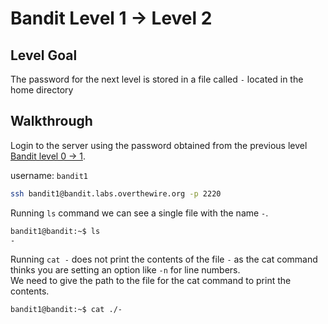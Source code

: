 # Bandit Level 1 -> Level 2

## Level Goal  

The password for the next level is stored in a file called `-` located in the home directory

## Walkthrough   
Login to the server using the password obtained from the previous level [Bandit level 0 -> 1](../bandit00-01/README.md).  

username: `bandit1`

```bash
ssh bandit1@bandit.labs.overthewire.org -p 2220
```

Running `ls` command we can see a single file with the name `-`.  

```bash 
bandit1@bandit:~$ ls 
-
```

Running `cat -` does not print the contents of the file `-` as the cat command thinks you are setting an option like `-n` for line numbers.  
We need to give the path to the file for the cat command to print the contents.

```bash
bandit1@bandit:~$ cat ./-  
```
